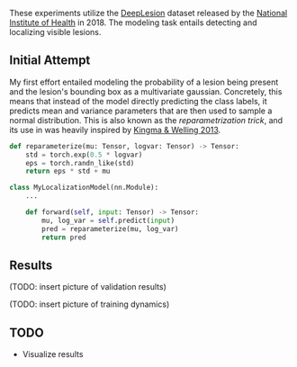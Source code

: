 These experiments utilize the [DeepLesion](https://nihcc.app.box.com/v/DeepLesion) dataset released by the [National Institute of Health](https://www.nih.gov/news-events/news-releases/nih-clinical-center-releases-dataset-32000-ct-images) in 2018. The modeling task entails detecting and localizing visible lesions.

## Initial Attempt
My first effort entailed modeling the probability of a lesion being present and the lesion's bounding box as a multivariate  gaussian. Concretely, this means that instead of the model directly predicting the class labels, it predicts mean and variance parameters that are then used to sample a normal distribution. This is also known as the *reparametrization trick*, and its use in was heavily inspired by [Kingma & Welling 2013](https://arxiv.org/abs/1312.6114).

```python
def reparameterize(mu: Tensor, logvar: Tensor) -> Tensor:
    std = torch.exp(0.5 * logvar)
    eps = torch.randn_like(std)
    return eps * std + mu

class MyLocalizationModel(nn.Module):
    ...

    def forward(self, input: Tensor) -> Tensor:
        mu, log_var = self.predict(input)
        pred = reparameterize(mu, log_var)
        return pred
```

## Results
(TODO: insert picture of validation results)

(TODO: insert picture of training dynamics)

## TODO
- Visualize results